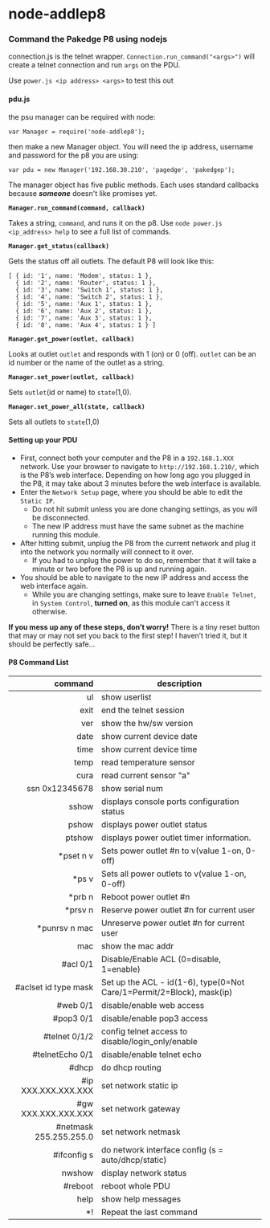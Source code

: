 # node-addlep8
### Command the Pakedge P8 using nodejs

connection.js is the telnet wrapper. ```Connection.run_command("<args>")``` will create a telnet connection and run ```args``` on the PDU.

Use ```power.js <ip address> <args>``` to test this out

#### pdu.js

the psu manager can be required with node:

```var Manager = require('node-addlep8'); ```

then make a new Manager object. You will need the ip address, username and password for the p8 you are using:

```var pdu = new Manager('192.168.30.210', 'pagedge', 'pakedgep');```

The manager object has five public methods. Each uses standard callbacks because **_someone_** doesn't like promises yet.

**```Manager.run_command(command, callback)```**

Takes a string, `command`, and runs it on the p8. Use ```node power.js <ip_address> help``` to see a full list of commands.


**```Manager.get_status(callback)```**

Gets the status off all outlets. The default P8 will look like this:


```
[ { id: '1', name: 'Modem', status: 1 },
  { id: '2', name: 'Router', status: 1 },
  { id: '3', name: 'Switch 1', status: 1 },
  { id: '4', name: 'Switch 2', status: 1 },
  { id: '5', name: 'Aux 1', status: 1 },
  { id: '6', name: 'Aux 2', status: 1 },
  { id: '7', name: 'Aux 3', status: 1 },
  { id: '8', name: 'Aux 4', status: 1 } ]
```


**```Manager.get_power(outlet, callback)```**

Looks at outlet ```outlet``` and responds with 1 (on) or 0 (off). ```outlet``` can be an id number or the name of the outlet as a string.

**```Manager.set_power(outlet, callback)```**

Sets ```outlet```(id or name) to ```state```(1,0).

**```Manager.set_power_all(state, callback)```**

Sets all outlets to ```state```(1,0)

#### Setting up your PDU
- First, connect both your computer and the P8 in a `192.168.1.XXX` network. Use your browser to navigate to `http://192.168.1.210/`, which is the P8’s web interface. Depending on how long ago you plugged in the P8, it may take about 3 minutes before the web interface is available.
- Enter the `Network Setup` page, where you should be able to edit the `Static IP`.
    - Do not hit submit unless you are done changing settings, as you will be disconnected.
    - The new IP address must have the same subnet as the machine running this module.
- After hitting submit, unplug the P8 from the current network and plug it into the network you normally will connect to it over.
    - If you had to unplug the power to do so, remember that it will take a minute or two before the P8 is up and running again.
- You should be able to navigate to the new IP address and access the web interface again.
    - While you are changing settings, make sure to leave `Enable Telnet`, in `System Control`, **turned on**, as this module can't access it otherwise.

**If you mess up any of these steps, don’t worry!** There is a tiny reset button that may or may not set you back to the first step! I haven’t tried it, but it should be perfectly safe…

#### P8 Command List

**command**         | **description**
-------------------:|-------------------------
ul                  | show userlist
exit                | end the telnet session
ver                 | show the hw/sw version
date                | show current device date
time                | show current device time
temp                | read temperature sensor
cura                | read current sensor "a"
ssn 0x12345678      | show serial num
sshow               | displays console ports configuration status
pshow               | displays power outlet status
ptshow              | displays power outlet timer information.
*pset n v           | Sets power outlet #n to v(value 1-on, 0-off)
*ps v               | Sets all power outlets to v(value 1-on, 0-off)
*prb n              | Reboot power outlet #n
*prsv n             | Reserve power outlet #n for current user
*punrsv n mac       | Unreserve power outlet #n for current user
mac                 | show the mac addr
#acl 0/1            | Disable/Enable ACL (0=disable, 1=enable)
#aclset id type mask| Set up the ACL - id(1-6), type(0=Not Care/1=Permit/2=Block), mask(ip)
#web 0/1            | disable/enable web access
#pop3 0/1           | disable/enable pop3 access
#telnet 0/1/2       | config telnet access to disable/login_only/enable
#telnetEcho 0/1     | disable/enable telnet echo
#dhcp               | do dhcp routing
#ip XXX.XXX.XXX.XXX | set network static ip
#gw XXX.XXX.XXX.XXX | set network gateway
#netmask 255.255.255.0 | set network netmask
#ifconfig s         | do network interface config  (s = auto/dhcp/static)
nwshow              | display network status
#reboot             | reboot whole PDU
help                | show help messages
*!                  | Repeat the last command
